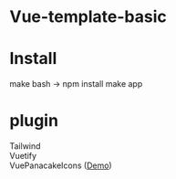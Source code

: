 # Vue-template-basic
# Install
make bash -> npm install
make app

# plugin
Tailwind <br />
Vuetify <br />
VuePanacakeIcons ([Demo](https://tieuhoan.dev)) <br />
